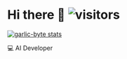 # Hi there 👋 ![visitors](https://komarev.com/ghpvc/?username=garlic-byte&color=blue&style=flat-square)

[![garlic-byte stats](https://github-readme-stats.vercel.app/api?username=garlic-byte&theme=dark&show_icons=true)](https://github.com/garlic-byte)

💻 AI Developer

